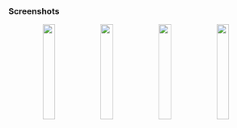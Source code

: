 ### Screenshots

<p align="center">
  <img src="https://github.com/user-attachments/assets/0d90d567-62c6-4b70-976b-61fe6c42ebcd" width="22%" />
  <img src="https://github.com/user-attachments/assets/f5e9f540-8a87-4100-b766-6665edc37a69" width="22%" />
  <img src="https://github.com/user-attachments/assets/bc7fe85e-c606-4294-b27f-114a98a25fbc" width="22%" />
  <img src="https://github.com/user-attachments/assets/358e3a3c-52ef-4c71-90fb-59cf50a9c9d1" width="22%" />
</p>
